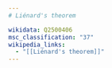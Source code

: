```yaml
---
# Liénard's theorem

wikidata: Q2500406
msc_classification: "37"
wikipedia_links:
  - "[[Liénard's theorem]]"
---
```

